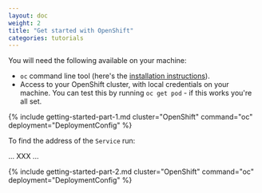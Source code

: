 ```yaml
---
layout: doc
weight: 2
title: "Get started with OpenShift"
categories: tutorials
---
```


<link rel="stylesheet" href="{{ "/css/mermaid.css" | prepend: site.baseurl }}">
<script src="{{ "/js/mermaid.min.js" | prepend: site.baseurl }}"></script>
<script>mermaid.initialize({
   startOnLoad: true,
   cloneCssStyles: false,
 });
</script>

You will need the following available on your machine:

* `oc` command line tool (here's the [installation instructions](https://docs.openshift.org/latest/cli_reference/get_started_cli.html)).
* Access to your OpenShift cluster, with local credentials on your machine.
  You can test this by running `oc get pod` - if this works you're all set.

{% include getting-started-part-1.md cluster="OpenShift" command="oc" deployment="DeploymentConfig" %}

To find the address of the `Service` run:

... XXX ...

{% include getting-started-part-2.md cluster="OpenShift" command="oc" deployment="DeploymentConfig" %}
